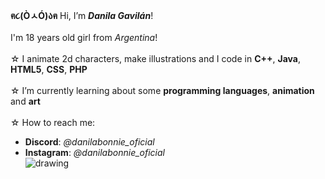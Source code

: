 **ฅ૮(ÒㅅÓ)აฅ** Hi, I’m ***Danila Gavilán***!<br>
<br>
I'm 18 years old girl from *Argentina*!<br>
<br>
☆ I animate 2d characters, make illustrations and I code in **C++**, **Java**, **HTML5**, **CSS**, **PHP**<br><br>
☆ I’m currently learning about some **programming languages**, **animation** and **art**<br><br>
☆ How to reach me:<br>
  - **Discord**: *@danilabonnie_oficial*<br>
  - **Instagram**: *@danilabonnie_oficial*<br>
    ![drawing](https://f2.toyhou.se/file/f2-toyhou-se/images/70352128_CeewHWBSWQBSh3v.png)
<!---
danilabonnie/danilabonnie is a ✨ special ✨ repository because its `README.md` (this file) appears on your GitHub profile.
You can click the Preview link to take a look at your changes.
--->
